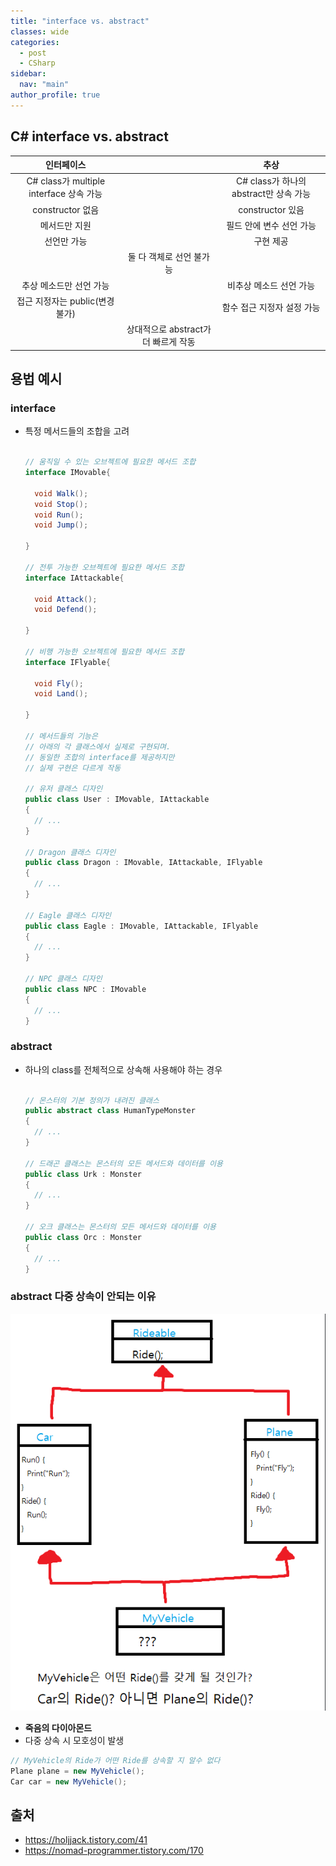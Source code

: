 ```yaml
---
title: "interface vs. abstract"
classes: wide
categories: 
  - post
  - CSharp
sidebar:
  nav: "main"
author_profile: true
---
```


## C# interface vs. abstract
  
|인터페이스| |추상|  
|:---:|:---:|:---:|  
|C# class가 multiple interface 상속 가능| |C# class가 하나의 abstract만 상속 가능|  
|constructor 없음| |constructor 있음|  
|메서드만 지원| |필드 안에 변수 선언 가능|  
|선언만 가능| |구현 제공|  
||둘 다 객체로 선언 불가능||  
|추상 메소드만 선언 가능| |비추상 메소드 선언 가능|  
|접근 지정자는 public(변경 불가)| |함수 접근 지정자 설정 가능|  
| |상대적으로 abstract가 더 빠르게 작동| |  
  

## 용법 예시

### interface 
* 특정 메서드들의 조합을 고려

  ```csharp

  // 움직일 수 있는 오브젝트에 필요한 메서드 조합
  interface IMovable{

    void Walk();
    void Stop();
    void Run();
    void Jump();

  }

  // 전투 가능한 오브젝트에 필요한 메서드 조합
  interface IAttackable{

    void Attack();
    void Defend();

  }

  // 비행 가능한 오브젝트에 필요한 메서드 조합
  interface IFlyable{

    void Fly();
    void Land();

  }

  // 메서드들의 기능은 
  // 아래의 각 클래스에서 실제로 구현되며.
  // 동일한 조합의 interface를 제공하지만
  // 실제 구현은 다르게 작동

  // 유저 클래스 디자인
  public class User : IMovable, IAttackable
  {
    // ...
  }

  // Dragon 클래스 디자인
  public class Dragon : IMovable, IAttackable, IFlyable
  {
    // ...
  }

  // Eagle 클래스 디자인
  public class Eagle : IMovable, IAttackable, IFlyable
  {
    // ...
  }

  // NPC 클래스 디자인
  public class NPC : IMovable
  {
    // ...
  }

  ```

### abstract 
* 하나의 class를 전체적으로 상속해 사용해야 하는 경우

  ```csharp

  // 몬스터의 기본 정의가 내려진 클래스
  public abstract class HumanTypeMonster
  {
    // ...
  }

  // 드래곤 클래스는 몬스터의 모든 메서드와 데이터를 이용
  public class Urk : Monster
  {
    // ...
  }

  // 오크 클래스는 몬스터의 모든 메서드와 데이터를 이용
  public class Orc : Monster
  {
    // ...
  }
  ```

### abstract 다중 상속이 안되는 이유
![post_thumbnail](/assets/images/{B943E995-082D-4B3E-B6C4-1ED8D525A763}.png)
* **죽음의 다이아몬드**
* 다중 상속 시 모호성이 발생

```csharp
// MyVehicle의 Ride가 어떤 Ride를 상속할 지 알수 없다
Plane plane = new MyVehicle();
Car car = new MyVehicle();
```

## 출처
* <https://holjjack.tistory.com/41>
* <https://nomad-programmer.tistory.com/170>